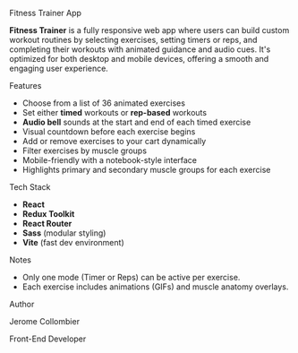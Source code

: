 Fitness Trainer App

**Fitness Trainer** is a fully responsive web app where users can build custom workout routines by selecting exercises, setting timers or reps, and completing their workouts with animated guidance and audio cues. It's optimized for both desktop and mobile devices, offering a smooth and engaging user experience.

Features

- Choose from a list of 36 animated exercises
- Set either **timed** workouts or **rep-based** workouts
- **Audio bell** sounds at the start and end of each timed exercise
- Visual countdown before each exercise begins
- Add or remove exercises to your cart dynamically
- Filter exercises by muscle groups
- Mobile-friendly with a notebook-style interface
- Highlights primary and secondary muscle groups for each exercise

Tech Stack

- **React**
- **Redux Toolkit**
- **React Router**
- **Sass** (modular styling)
- **Vite** (fast dev environment)

Notes

- Only one mode (Timer or Reps) can be active per exercise.
- Each exercise includes animations (GIFs) and muscle anatomy overlays.

Author

Jerome Collombier

Front-End Developer
